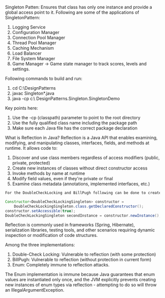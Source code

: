 Singleton Patten: Ensures that class has only one instance and provide a global access point to it.
Following are some of the applications of SingletonPattern:
1. Logging Service
2. Configuration Manager
3. Connection Pool Manager
4. Thread Pool Manager
5. Caching Mechanism
6. Load Balancer
7. File System Manager
8. Game Manager -> Game state manager to track scores, levels and settings.

Following commands to build and run:
1. cd C:\DesignPatterns
2.  javac Singleton\*.java
3. java -cp c:\ DesignPatterns.Singleton.SingletonDemo

Key points here:
1. Use the -cp (classpath) parameter to point to the root directory
2. Use the fully qualified class name including the package path
3. Make sure each Java file has the correct package declaration

What is Reflection in Java?
Reflection is a Java API that enables examining, modifying, and manipulating classes, interfaces, fields, and methods at runtime. It allows code to:

1. Discover and use class members regardless of access modifiers (public, private, protected)
2. Create new instances of classes without direct constructor access
3. Invoke methods by name at runtime
4. Modify field values, even if they're private or final
5. Examine class metadata (annotations, implemented interfaces, etc.)

```markdown
For the DoubleCheckLocking and BillPugh following can be done to create instance. 
```

```java
Constructor<DoubleCheckLockingSingleton> constructor = 
    DoubleCheckLockingSingleton.class.getDeclaredConstructor();
constructor.setAccessible(true);
DoubleCheckLockingSingleton secondInstance = constructor.newInstance();

```

Reflection is commonly used in frameworks (Spring, Hibernate), serialization libraries, testing tools, and other scenarios requiring dynamic inspection or modification of code structures.

Among the three implementations:

1. Double-Check Locking: Vulnerable to reflection (with some protection)
2. BillPugh: Vulnerable to reflection (without protection in current form)
3. Enum: Completely immune to reflection attacks.

The Enum implementation is immune because Java guarantees that enum values are instantiated only once, and the JVM explicitly prevents creating new instances of enum types via reflection - attempting to do so will throw an IllegalArgumentException.